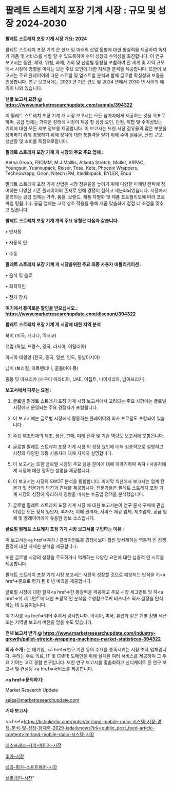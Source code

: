 # 팔레트 스트레치 포장 기계 시장 : 규모 및 성장 2024-2030

<strong>팔레트 스트레치 포장 기계 시장 개요: 2024</strong>

팔레트 스트레치 포장 기계 은 현재 및 미래의 산업 동향에 대한 통찰력을 제공하여 독자가 제품 및 서비스를 식별 할 수 있도록하여 수익 성장과 수익성을 촉진합니다. 이 연구 보고서는 동인, 제약, 위협, 과제, 기회 및 산업별 동향을 포함하여 전 세계 및 지역 규모에서 시장에 영향을 미치는 모든 주요 요인에 대한 자세한 분석을 제공합니다. 또한이 보고서는 주요 플레이어의 다운 스트림 및 업스트림 분석과 함께 글로벌 확실성과 보증을 인용합니다. 연구 보고서에는 2023 년 기준 연도 및 2024 년에서 2030 년 사이의 예측이 나와 있습니다.



<strong>샘플 보고서 요청 @ <a href=https://www.marketresearchupdate.com/sample/394322>https://www.marketresearchupdate.com/sample/394322</a></strong>

이 팔레트 스트레치 포장 기계 개 시장 보고서는 모든 참가자에게 제공하는 것을 목표로하며, 공급 업체는 가까운 장래에 시장이 제공 할 성장 요인, 단점, 위협 및 수익성있는 기회에 대한 모든 세부 정보를 제공합니다. 이 보고서는 또한 시장 점유율의 많은 부분을 장악하기 위해 경쟁하기 위해 정치에 대한 통찰력을 얻기 위해 수익 점유율, 산업 규모, 생산량 및 소비를 특징으로합니다.



<strong>팔레트 스트레치 포장 기계 개 시장의 주요 주요 업체 :</strong>

Aetna Group, FROMM, M.J.Maillis, Atlanta Stretch, Muller, ARPAC, Youngsun, Yuanxupack, Reiser, Tosa, Kete, Phoenix Wrappers, Technowrapp, Orion, Nitech IPM, Italdibipack, BYLER, Ehua

팔레트 스트레치 포장 기계 산업은 시장 점유율을 높이기 위해 다양한 마케팅 전략에 참여하는 다양한 기존 플레이어의 존재로 인해 경쟁이 심하고 세분화되었습니다. 시장에서 운영되는 공급 업체는 가격, 품질, 브랜드, 제품 차별화 및 제품 포트폴리오에 따라 프로파일 링됩니다. 공급 업체는 고객 상호 작용을 통해 제품 맞춤화에 점점 더 초점을 맞추고 있습니다.



<strong>팔레트 스트레치 포장 기계 개의 주요 유형은 다음과 같습니다.</strong>

• 반자동

• 자동적 인

• 수동



<strong>팔레트 스트레치 포장 기계 개 시장을위한 주요 최종 사용자 애플리케이션 :</strong>

• 음식 및 음료

• 화학적인

• 전자 장치



<strong>여기에서 흥미로운 할인을 받으십시오.: <a href=https://www.marketresearchupdate.com/discount/394322>https://www.marketresearchupdate.com/discount/394322</a></strong>



<strong>팔레트 스트레치 포장 기계 개 시장에 대한 지역 분석</strong>

북미 (미국, 캐나다, 멕시코)

유럽 (독일, 프랑스, 영국, 러시아, 이탈리아)

아시아 태평양 (한국, 중국, 일본, 인도, 동남아시아)

남미 (브라질, 아르헨티나, 콜롬비아 등)

중동 및 아프리카 (사우디 아라비아, UAE, 이집트, 나이지리아, 남아프리카)



<strong>보고서에서 다루는 요점 :</strong>

1. 글로벌 팔레트 스트레치 포장 기계 시장 보고서에서 고려되는 주요 사항에는 글로벌 시장에서 운영되는 주요 경쟁자가 포함됩니다.

2. 이 보고서에는 글로벌 시장에서 활동하는 플레이어의 회사 프로필도 포함되어 있습니다.

3. 주요 제조업체의 제조, 생산, 판매, 미래 전략 및 기술 역량도 보고서에 포함됩니다.

4. 글로벌 팔레트 스트레치 포장 기계 시장 의 성장 요인에 대해 심층적으로 설명하고 시장의 다양한 최종 사용자에 대해 자세히 설명합니다.

5. 이 보고서는 또한 글로벌 시장의 주요 응용 분야에 대해 이야기하여 독자 / 사용자에게 시장에 대한 정확한 설명을 제공합니다.

6. 이 보고서는 시장의 SWOT 분석을 통합합니다. 마지막 섹션에서 보고서는 업계 전문가 및 전문가의 의견과 견해를 제공합니다. 전문가들은 팔레트 스트레치 포장 기계 시장의 성장에 유리하게 영향을 미치는 수출입 정책을 분석했습니다.

7. 글로벌 팔레트 스트레치 포장 기계 시장 에 대한 보고서는이 연구 문서 구매에 관심이있는 모든 정책 입안자, 투자자, 이해 관계자, 서비스 제공 업체, 제조업체, 공급 업체 및 플레이어에게 유용한 정보 소스입니다.



<strong>글로벌 팔레트 스트레치 포장 기계 시장 보고서를 구입하는 이유 :</strong>

이 보고서는<a href=>독자 / 클</a>라이언트를 경쟁사보다 훨씬 앞서게하는 역동적 인 경쟁 환경에 대한 자세한 분석을 제공합니다.

또한 글로벌 시장의 성장을 주도하거나 억제하는 다양한 요인에 대한 심층적 인 시각을 제공합니다.

팔레트 스트레치 포장 기계 시장 보고서는 시장이 성장할 것으로 예상되는 방식을 기<a href=>준으로</a> 평가 된 8 년 예측을 제공합니다.

글로벌 시장에 대한 철저<a href=>한 통찰력</a>을 제공하고 주요 시장 세그먼트 및 하<a href=>위 세그</a>먼트에 대한 포괄적 인 분석을 수행함으로써 비즈니스 의사 결정을 인식하는 데 도움이됩니다.

이 기사를 <a href=>읽어 주</a>셔서 감사합니다. 아시아, 미국, 유럽과 같은 개별 장별 섹션 또는 지역별 보고서 버전을 얻을 수도 있습니다.



<strong>전체 보고서 받기 @ <a href=https://www.marketresearchupdate.com/industry-growth/pallet-stretch-wrapping-machines-market-statistices-394322>https://www.marketresearchupdate.com/industry-growth/pallet-stretch-wrapping-machines-market-statistices-394322</a></strong>



<strong>회사 소개 :</strong>
는 대기업, <a href=>연구 기</a>관 등의 수요를 충족시키는 시장 조사 업체입니다. 우리는 주로 의료, IT 및 CMFE 도메인을 위해 설계된 여러 서비스를 제공하며 그 주요 기여는 고객 경험 연구입니다. 또한 연구 보고서를 맞춤화하고 신디케이트 된 연구 보고서 및 컨설팅 <a href=>서비</a>스를 제공합니다.



<strong><a href=>문의하기:</a></strong>

Market Research Update

sales@marketresearchupdate.com



<strong>기타 보고서:</strong>

<a href=https://kr.linkedin.com/pulse/lmrland-mobile-radio-시스템-시장-경쟁-분석-및-성장-잠재력-2029-isdailynews?trk=public_post_feed-article-content>lmrland-mobile-radio-시스템-시장</a>

<a href=https://www.linkedin.com/pulse/에스프레소-커피-메이커-시장-경쟁-분석-및-성장-잠재력-2029/>에스프레소-커피-메이커-시장</a>

<a href=https://www.linkedin.com/pulse/후카-시장-규모-및-성장-2023-analytics-avenue-adventures-24-ana-0g8ff/>후카-시장</a>

<a href=https://www.linkedin.com/pulse/성과-평가-소프트웨어-시장-세분화-연구-및-목표-고객2029년-market-matrix-musings-analysis-jwsef/>성과-평가-소프트웨어-시장</a>

<a href=https://www.linkedin.com/pulse/설폴레인-시장-현재-및-미래-성장-2030-survey-spotlight-pro-24-analysis-kk2gc/>설폴레인-시장</a>"

